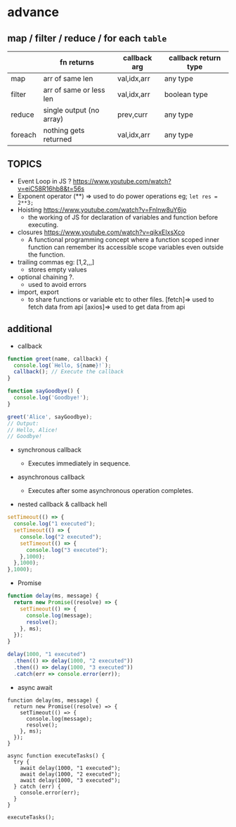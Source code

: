 # advance

## map / filter / reduce / for each `table`


|  |fn returns  |   callback arg | callback return type |
|---------|---------|---------|----------|
|map        | arr of same len     |val,idx,arr| any type |
|filter     | arr of same or less len  |val,idx,arr| boolean type |
|reduce    | single output (no array)  |prev,curr| any type | 
|foreach   | nothing gets returned | val,idx,arr | any type |


## TOPICS

- Event Loop in JS ? <https://www.youtube.com/watch?v=eiC58R16hb8&t=56s>
- Exponent operator (**) => used to do power operations eg; `let res = 2**3;`
- Hoisting <https://www.youtube.com/watch?v=Fnlnw8uY6jo>
  - the working of JS for declaration of variables and function before executing.
- closures <https://www.youtube.com/watch?v=qikxEIxsXco>
  - A functional programming concept where a function scoped inner function can remember its accessible scope variables even outside the function.
- trailing commas eg: [1,2,,,]
  - stores empty values
- optional chaining ?.
  - used to avoid errors
- import, export
  - to share functions or variable etc to other files.
[fetch]=> used to fetch data from api
[axios]=> used to get data from api

## additional

- callback

```javascript
function greet(name, callback) {
  console.log(`Hello, ${name}!`);
  callback(); // Execute the callback
}

function sayGoodbye() {
  console.log('Goodbye!');
}

greet('Alice', sayGoodbye);
// Output:
// Hello, Alice!
// Goodbye!
```

- synchronous callback
  - Executes immediately in sequence.
- asynchronous callback
  - Executes after some asynchronous operation completes.

- nested callback & callback hell

```Javascript
setTimeout(() => {
  console.log("1 executed");
  setTimeout(() => {
    console.log("2 executed");
    setTimeout(() => {
      console.log("3 executed");
    },1000);
  },1000);
},1000);
```

- Promise

```Javascript
function delay(ms, message) {
  return new Promise((resolve) => {
    setTimeout(() => {
      console.log(message);
      resolve();
    }, ms);
  });
}

delay(1000, "1 executed")
  .then(() => delay(1000, "2 executed"))
  .then(() => delay(1000, "3 executed"))
  .catch(err => console.error(err));
```

- async await

```
function delay(ms, message) {
  return new Promise((resolve) => {
    setTimeout(() => {
      console.log(message);
      resolve();
    }, ms);
  });
}

async function executeTasks() {
  try {
    await delay(1000, "1 executed");
    await delay(1000, "2 executed");
    await delay(1000, "3 executed");
  } catch (err) {
    console.error(err);
  }
}

executeTasks();
```


